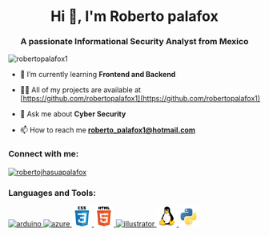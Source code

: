 <h1 align="center">Hi 👋, I'm Roberto palafox</h1>
<h3 align="center">A passionate Informational Security Analyst from Mexico</h3>

<p align="left"> <img src="https://komarev.com/ghpvc/?username=robertopalafox1&label=Profile%20views&color=0e75b6&style=flat" alt="robertopalafox1" /> </p>

- 🌱 I’m currently learning **Frontend and Backend**

- 👨‍💻 All of my projects are available at [https://github.com/robertopalafox1](https://github.com/robertopalafox1)

- 💬 Ask me about **Cyber Security**

- 📫 How to reach me **roberto_palafox1@hotmail.com**

<h3 align="left">Connect with me:</h3>
<p align="left">
<a href="https://linkedin.com/in/robertojhasuapalafox" target="blank"><img align="center" src="https://raw.githubusercontent.com/rahuldkjain/github-profile-readme-generator/master/src/images/icons/Social/linked-in-alt.svg" alt="robertojhasuapalafox" height="30" width="40" /></a>
</p>

<h3 align="left">Languages and Tools:</h3>
<p align="left"> <a href="https://www.arduino.cc/" target="_blank" rel="noreferrer"> <img src="https://cdn.worldvectorlogo.com/logos/arduino-1.svg" alt="arduino" width="40" height="40"/> </a> <a href="https://azure.microsoft.com/en-in/" target="_blank" rel="noreferrer"> <img src="https://www.vectorlogo.zone/logos/microsoft_azure/microsoft_azure-icon.svg" alt="azure" width="40" height="40"/> </a> <a href="https://www.w3schools.com/css/" target="_blank" rel="noreferrer"> <img src="https://raw.githubusercontent.com/devicons/devicon/master/icons/css3/css3-original-wordmark.svg" alt="css3" width="40" height="40"/> </a> <a href="https://www.w3.org/html/" target="_blank" rel="noreferrer"> <img src="https://raw.githubusercontent.com/devicons/devicon/master/icons/html5/html5-original-wordmark.svg" alt="html5" width="40" height="40"/> </a> <a href="https://www.adobe.com/in/products/illustrator.html" target="_blank" rel="noreferrer"> <img src="https://www.vectorlogo.zone/logos/adobe_illustrator/adobe_illustrator-icon.svg" alt="illustrator" width="40" height="40"/> </a> <a href="https://www.linux.org/" target="_blank" rel="noreferrer"> <img src="https://raw.githubusercontent.com/devicons/devicon/master/icons/linux/linux-original.svg" alt="linux" width="40" height="40"/> </a> <a href="https://www.python.org" target="_blank" rel="noreferrer"> <img src="https://raw.githubusercontent.com/devicons/devicon/master/icons/python/python-original.svg" alt="python" width="40" height="40"/> </a> </p>
